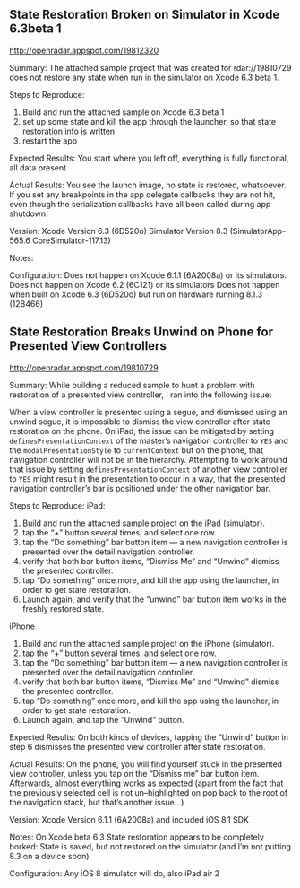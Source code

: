 ## State Restoration Broken on Simulator in Xcode 6.3beta 1

http://openradar.appspot.com/19812320

Summary:
The attached sample project that was created for rdar://19810729 does not restore any state when run in the simulator on Xcode 6.3 beta 1.

Steps to Reproduce:
1. Build and run the attached sample on Xcode 6.3 beta 1
2. set up some state and kill the app through the launcher, so that state restoration info is written.
3. restart the app

Expected Results:
You start where you left off, everything is fully functional, all data present

Actual Results:
You see the launch image, no state is restored, whatsoever.
If you set any breakpoints in the app delegate callbacks they are not hit, even though the serialization callbacks have all been called during app shutdown.

Version:
Xcode Version 6.3 (6D520o)
Simulator Version 8.3 (SimulatorApp-565.6 CoreSimulator-117.13)

Notes:


Configuration:
Does not happen on Xcode 6.1.1 (6A2008a) or its simulators.
Does not happen on Xcode 6.2 (6C121) or its simulators
Does not happen when built on Xcode 6.3 (6D520o) but run on hardware running 8.1.3 (12B466)


## State Restoration Breaks Unwind on Phone for Presented View Controllers

http://openradar.appspot.com/19810729

Summary:
While building a reduced sample to hunt a problem with restoration of a presented view controller, I ran into the following issue:

When a view controller is presented using a segue, and dismissed using an unwind segue, it is impossible to dismiss the view controller after state restoration on the phone.
On iPad, the issue can be mitigated by setting `definesPresentationContext` of the master’s navigation controller to `YES` and the `modalPresentationStyle` to `currentContext` but on the phone, that navigation controller will not be in the hierarchy.
Attempting to work around that issue by setting `definesPresentationContext` of another view controller to `YES` might result in the presentation to occur in a way, that the presented navigation controller’s bar is positioned under the other navigation bar.

Steps to Reproduce:
iPad:
1. Build and run the attached sample project on the iPad (simulator).
2. tap the “+” button several times, and select one row.
3. tap the “Do something” bar button item — a new navigation controller is presented over the detail navigation controller.
4. verify that both bar button items, “Dismiss Me” and “Unwind” dismiss the presented controller.
5. tap “Do something” once more, and kill the app using the launcher, in order to get state restoration.
6. Launch again, and verify that the “unwind” bar button item works in the freshly restored state.

iPhone
1. Build and run the attached sample project on the iPhone (simulator).
2. tap the “+” button several times, and select one row.
3. tap the “Do something” bar button item — a new navigation controller is presented over the detail navigation controller.
4. verify that both bar button items, “Dismiss Me” and “Unwind” dismiss the presented controller.
5. tap “Do something” once more, and kill the app using the launcher, in order to get state restoration.
6. Launch again, and tap the “Unwind” button.

Expected Results:
On both kinds of devices, tapping the “Unwind” button in step 6 dismisses the presented view controller after state restoration.

Actual Results:
On the phone, you will find yourself stuck in the presented view controller, unless you tap on the “Dismiss me” bar button item.
Afterwards, almost everything works as expected (apart from the fact that the previously selected cell is not un–highlighted on pop back to the root of the navigation stack, but that’s another issue…)

Version:
Xcode Version 6.1.1 (6A2008a) and included iOS 8.1 SDK

Notes:
On Xcode beta 6.3 State restoration appears to be completely borked:
State is saved, but not restored on the simulator (and I’m not putting 8.3 on a device soon)

Configuration:
Any iOS 8 simulator will do, also iPad air 2
